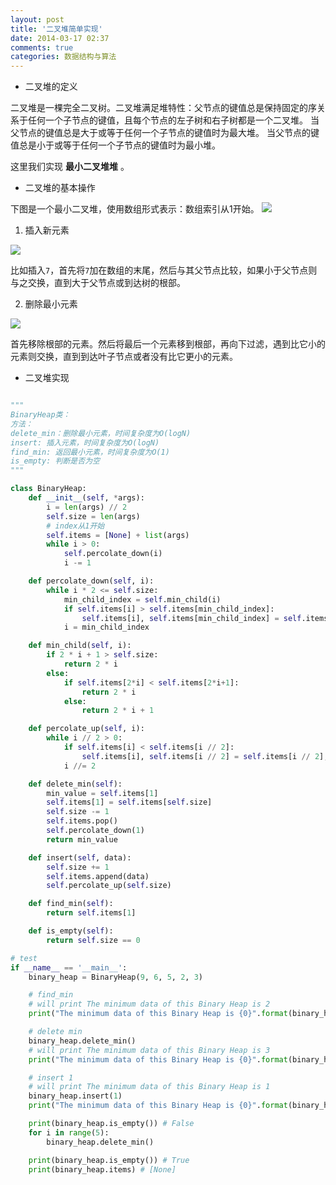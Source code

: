 ```yaml
---
layout: post
title: '二叉堆简单实现'
date: 2014-03-17 02:37
comments: true
categories: 数据结构与算法
---
```

* 二叉堆的定义

二叉堆是一棵完全二叉树。二叉堆满足堆特性：父节点的键值总是保持固定的序关系于任何一个子节点的键值，且每个节点的左子树和右子树都是一个二叉堆。
当父节点的键值总是大于或等于任何一个子节点的键值时为最大堆。 当父节点的键值总是小于或等于任何一个子节点的键值时为最小堆。

这里我们实现 **最小二叉堆堆** 。

* 二叉堆的基本操作

下图是一个最小二叉堆，使用数组形式表示：数组索引从1开始。
![](https://ws1.sinaimg.cn/large/90b90757gy1fqmd74hh7dj20ew0a5js7.jpg)

1. 插入新元素

![](https://ws1.sinaimg.cn/large/90b90757gy1fqmd7r0zi0j20fj0onwgs.jpg)

比如插入`7`，首先将`7`加在数组的末尾，然后与其父节点比较，如果小于父节点则与之交换，直到大于父节点或到达树的根部。

2. 删除最小元素

![](https://ws1.sinaimg.cn/large/90b90757gy1fqmd7r0zi0j20fj0onwgs.jpg)

首先移除根部的元素。然后将最后一个元素移到根部，再向下过滤，遇到比它小的元素则交换，直到到达叶子节点或者没有比它更小的元素。

* 二叉堆实现

``` python binary_heap

"""
BinaryHeap类：
方法：
delete_min：删除最小元素，时间复杂度为O(logN)
insert: 插入元素，时间复杂度为O(logN)
find_min: 返回最小元素，时间复杂度为O(1)
is_empty: 判断是否为空
"""

class BinaryHeap:
	def __init__(self, *args):
		i = len(args) // 2
		self.size = len(args)
		# index从1开始
		self.items = [None] + list(args)
		while i > 0:
			self.percolate_down(i)
			i -= 1

	def percolate_down(self, i):
		while i * 2 <= self.size:
			min_child_index = self.min_child(i)
			if self.items[i] > self.items[min_child_index]:
				self.items[i], self.items[min_child_index] = self.items[min_child_index], self.items[i]
			i = min_child_index

	def min_child(self, i):
		if 2 * i + 1 > self.size:
			return 2 * i
		else:
			if self.items[2*i] < self.items[2*i+1]:
				return 2 * i
			else:
				return 2 * i + 1

	def percolate_up(self, i):
		while i // 2 > 0:
			if self.items[i] < self.items[i // 2]:
				self.items[i], self.items[i // 2] = self.items[i // 2], self.items[i]
			i //= 2

	def delete_min(self):
		min_value = self.items[1]
		self.items[1] = self.items[self.size]
		self.size -= 1
		self.items.pop()
		self.percolate_down(1)
		return min_value

	def insert(self, data):
		self.size += 1
		self.items.append(data)
		self.percolate_up(self.size)

	def find_min(self):
		return self.items[1]

	def is_empty(self):
		return self.size == 0

# test
if __name__ == '__main__':
	binary_heap = BinaryHeap(9, 6, 5, 2, 3)

	# find_min
	# will print The minimum data of this Binary Heap is 2
	print("The minimum data of this Binary Heap is {0}".format(binary_heap.find_min()))

	# delete min
	binary_heap.delete_min()
	# will print The minimum data of this Binary Heap is 3
	print("The minimum data of this Binary Heap is {0}".format(binary_heap.find_min()))

	# insert 1
	# will print The minimum data of this Binary Heap is 1
	binary_heap.insert(1)
	print("The minimum data of this Binary Heap is {0}".format(binary_heap.find_min()))

	print(binary_heap.is_empty()) # False
	for i in range(5):
		binary_heap.delete_min()

	print(binary_heap.is_empty()) # True
	print(binary_heap.items) # [None]
```